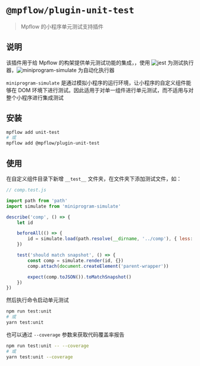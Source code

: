 # `@mpflow/plugin-unit-test`

> Mpflow 的小程序单元测试支持插件

## 说明

该插件用于给 Mpflow 的构架提供单元测试功能的集成，，使用 ![jest](https://jestjs.io/) 为测试执行器，![miniprogram-simulate](https://github.com/wechat-miniprogram/miniprogram-simulate) 为自动化执行器

`miniprogram-simulate` 是通过模拟小程序的运行环境，让小程序的自定义组件能够在 DOM 环境下进行测试。因此适用于对单一组件进行单元测试，而不适用与对整个小程序进行集成测试

## 安装

```bash
mpflow add unit-test
# 或
mpflow add @mpflow/plugin-unit-test
```

## 使用

在自定义组件目录下新增 `__test__` 文件夹，在文件夹下添加测试文件，如：

```js
// comp.test.js

import path from 'path'
import simulate from 'miniprogram-simulate'

describe('comp', () => {
    let id

    beforeAll(() => {
        id = simulate.load(path.resolve(__dirname, '../comp'), { less: true })
    })

    test('should match snapshot', () => {
        const comp = simulate.render(id, {})
        comp.attach(document.createElement('parent-wrapper'))

        expect(comp.toJSON()).toMatchSnapshot()
    })
})
```

然后执行命令启动单元测试

```bash
npm run test:unit
# 或
yarn test:unit
```

也可以通过 `--coverage` 参数来获取代码覆盖率报告

```bash
npm run test:unit -- --coverage
# 或
yarn test:unit --coverage
```
